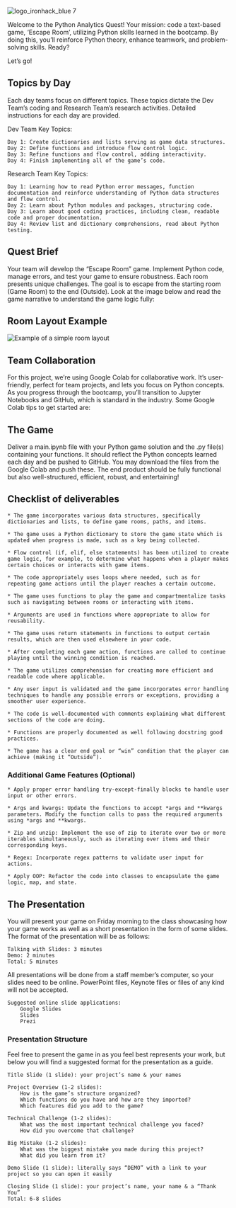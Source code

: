![logo_ironhack_blue 7](https://user-images.githubusercontent.com/23629340/40541063-a07a0a8a-601a-11e8-91b5-2f13e4e6b441.png)



Welcome to the Python Analytics Quest! Your mission: code a text-based game, ‘Escape Room’, utilizing Python skills learned in the bootcamp. By doing this, you’ll reinforce Python theory, enhance teamwork, and problem-solving skills. Ready? 

Let’s go!



## Topics by Day

Each day teams focus on different topics. These topics dictate the Dev Team’s coding and Research Team’s research activities. Detailed instructions for each day are provided.

Dev Team Key Topics:

    Day 1: Create dictionaries and lists serving as game data structures.
    Day 2: Define functions and introduce flow control logic.
    Day 3: Refine functions and flow control, adding interactivity.
    Day 4: Finish implementing all of the game’s code.

Research Team Key Topics:

    Day 1: Learning how to read Python error messages, function documentation and reinforce understanding of Python data structures and flow control.
    Day 2: Learn about Python modules and packages, structuring code.
    Day 3: Learn about good coding practices, including clean, readable code and proper documentation.
    Day 4: Review list and dictionary comprehensions, read about Python testing.


## Quest Brief

Your team will develop the “Escape Room” game. Implement Python code, manage errors, and test your game to ensure robustness. Each room presents unique challenges. The goal is to escape from the starting room (Game Room) to the end (Outside). Look at the image below and read the game narrative to understand the game logic fully:

## Room Layout Example


![Example of a simple room layout](/images/escape-rpom-plan.jpg "Room Layout Example")

## Team Collaboration

For this project, we’re using Google Colab for collaborative work. It’s user-friendly, perfect for team projects, and lets you focus on Python concepts. As you progress through the bootcamp, you’ll transition to Jupyter Notebooks and GitHub, which is standard in the industry. Some Google Colab tips to get started are:

    
## The Game

Deliver a main.ipynb file with your Python game solution and the .py file(s) containing your functions. It should reflect the Python concepts learned each day and be pushed to GitHub. You may download the files from the Google Colab and push these. The end product should be fully functional but also well-structured, efficient, robust, and entertaining!


## Checklist of deliverables 

    * The game incorporates various data structures, specifically dictionaries and lists, to define game rooms, paths, and items.
    
    * The game uses a Python dictionary to store the game state which is updated when progress is made, such as a key being collected.
    
    * Flow control (if, elif, else statements) has been utilized to create game logic, for example, to determine what happens when a player makes certain choices or interacts with game items.
    
    * The code appropriately uses loops where needed, such as for repeating game actions until the player reaches a certain outcome.
    
    * The game uses functions to play the game and compartmentalize tasks such as navigating between rooms or interacting with items.
    
    * Arguments are used in functions where appropriate to allow for reusability.
    
    * The game uses return statements in functions to output certain results, which are then used elsewhere in your code.
    
    * After completing each game action, functions are called to continue playing until the winning condition is reached.
    
    * The game utilizes comprehension for creating more efficient and readable code where applicable.
    
    * Any user input is validated and the game incorporates error handling techniques to handle any possible errors or exceptions, providing a smoother user experience.
    
    * The code is well-documented with comments explaining what different sections of the code are doing. 
    
    * Functions are properly documented as well following docstring good practices.
    
    * The game has a clear end goal or “win” condition that the player can achieve (making it “Outside”).


### Additional Game Features (Optional)


    * Apply proper error handling try-except-finally blocks to handle user input or other errors.
    
    * Args and kwargs: Update the functions to accept *args and **kwargs parameters. Modify the function calls to pass the required arguments using *args and **kwargs.

    * Zip and unzip: Implement the use of zip to iterate over two or more iterables simultaneously, such as iterating over items and their corresponding keys.
      
    * Regex: Incorporate regex patterns to validate user input for actions.
        
    * Apply OOP: Refactor the code into classes to encapsulate the game logic, map, and state.


## The Presentation

You will present your game on Friday morning to the class showcasing how your game works as well as a short presentation in the form of some slides. The format of the presentation will be as follows:

    Talking with Slides: 3 minutes
    Demo: 2 minutes
    Total: 5 minutes

All presentations will be done from a staff member’s computer, so your slides need to be online. PowerPoint files, Keynote files or files of any kind will not be accepted.

    Suggested online slide applications:
        Google Slides
        Slides
        Prezi

### Presentation Structure

Feel free to present the game in as you feel best represents your work, but below you will find a suggested format for the presentation as a guide.

    Title Slide (1 slide): your project’s name & your names
    
    Project Overview (1-2 slides):
        How is the game’s structure organized?
        Which functions do you have and how are they imported?
        Which features did you add to the game?
        
    Technical Challenge (1-2 slides):
        What was the most important technical challenge you faced?
        How did you overcome that challenge?
        
    Big Mistake (1-2 slides):
        What was the biggest mistake you made during this project?
        What did you learn from it?
        
    Demo Slide (1 slide): literally says “DEMO” with a link to your project so you can open it easily
    
    Closing Slide (1 slide): your project’s name, your name & a “Thank You”
    Total: 6-8 slides





